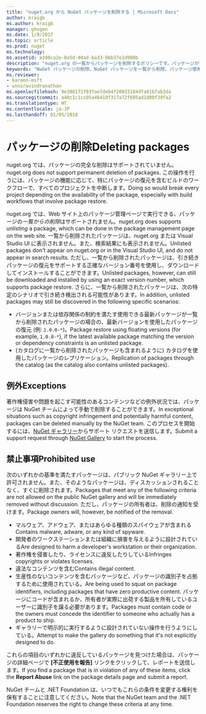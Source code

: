 ```yaml
---
title: "nuget.org から NuGet パッケージを削除する | Microsoft Docs"
author: kraigb
ms.author: kraigb
manager: ghogen
ms.date: 1/9/2017
ms.topic: article
ms.prod: nuget
ms.technology: 
ms.assetid: a348ca2e-0a5d-40ad-ba33-9bb37e1d980b
description: "nuget.org の一覧からパッケージを削除するポリシーです。パッケージが他のポリシーに違反しない限り、完全な削除はサポートされません。"
keywords: "NuGet パッケージの削除、NuGet パッケージを一覧から削除、パッケージ使用の禁止事項"
ms.reviewer:
- karann-msft
- unniravindranathan
ms.openlocfilehash: 9e388171f83fae7deb4f20033184dfa91bfab3da
ms.sourcegitcommit: a40c1c1cc05a46410f317a72f695ad1d80f39fa2
ms.translationtype: HT
ms.contentlocale: ja-JP
ms.lasthandoff: 01/05/2018
---
```

# <a name="deleting-packages"></a><span data-ttu-id="de29b-104">パッケージの削除</span><span class="sxs-lookup"><span data-stu-id="de29b-104">Deleting packages</span></span>

<span data-ttu-id="de29b-105">nuget.org では、パッケージの完全な削除はサポートされていません。</span><span class="sxs-lookup"><span data-stu-id="de29b-105">nuget.org does not support permanent deletion of packages.</span></span> <span data-ttu-id="de29b-106">この操作を行うには、パッケージの機能に応じて、特にパッケージの復元を含むビルドのワークフローで、すべてのプロジェクトを中断します。</span><span class="sxs-lookup"><span data-stu-id="de29b-106">Doing so would break every project depending on the availability of the package, especially with build workflows that involve package restore.</span></span>

<span data-ttu-id="de29b-107">nuget.org では、Web サイト上のパッケージ管理ページで実行できる、パッケージの*一覧からの削除*はサポートされません。</span><span class="sxs-lookup"><span data-stu-id="de29b-107">nuget.org does supports *unlisting* a package, which can be done in the package management page on the web site.</span></span> <span data-ttu-id="de29b-108">一覧から削除されたパッケージは、nuget.org または Visual Studio UI に表示されません。また、検索結果にも表示されません。</span><span class="sxs-lookup"><span data-stu-id="de29b-108">Unlisted packages don't appear on nuget.org or in the Visual Studio UI, and do not appear in search results.</span></span> <span data-ttu-id="de29b-109">ただし、一覧から削除されたパッケージは、引き続きパッケージの復元をサポートする正確なバージョン番号を使用し、ダウンロードしてインストールすることができます。</span><span class="sxs-lookup"><span data-stu-id="de29b-109">Unlisted packages, however, can still be downloaded and installed by using an exact version number, which supports package restore.</span></span> <span data-ttu-id="de29b-110">さらに、一覧から削除されたパッケージは、次の特定のシナリオで引き続き検出される可能性があります。</span><span class="sxs-lookup"><span data-stu-id="de29b-110">In addition, unlisted packages may still be discovered in the following specific scenarios:</span></span>

- <span data-ttu-id="de29b-111">バージョンまたは依存関係の制約を満たす使用できる最新パッケージが一覧から削除されたパッケージの場合の、最新バージョンを使用したパッケージの復元 (例: `1.0.0-*`)。</span><span class="sxs-lookup"><span data-stu-id="de29b-111">Package restore using floating versions (for example, `1.0.0-*`), if the latest available package matching the version or dependency constraints is an unlisted package.</span></span>
- <span data-ttu-id="de29b-112">(カタログに一覧から削除されたパッケージも含まれるように) カタログを使用したパッケージのレプリケーション。</span><span class="sxs-lookup"><span data-stu-id="de29b-112">Replication of packages through the catalog (as the catalog also contains unlisted packages).</span></span>

## <a name="exceptions"></a><span data-ttu-id="de29b-113">例外</span><span class="sxs-lookup"><span data-stu-id="de29b-113">Exceptions</span></span>

<span data-ttu-id="de29b-114">著作権侵害や問題を起こす可能性のあるコンテンツなどの例外状況では、パッケージは NuGet チームによって手動で削除することができます。</span><span class="sxs-lookup"><span data-stu-id="de29b-114">In exceptional situations such as copyright infringement and potentially harmful content, packages can be deleted manually by the NuGet team.</span></span> <span data-ttu-id="de29b-115">このプロセスを開始するには、[NuGet ギャラリー](http://www.nuget.org)からサポート リクエストを送信します。</span><span class="sxs-lookup"><span data-stu-id="de29b-115">Submit a support request through [NuGet Gallery](http://www.nuget.org) to start the process.</span></span>

## <a name="prohibited-use"></a><span data-ttu-id="de29b-116">禁止事項</span><span class="sxs-lookup"><span data-stu-id="de29b-116">Prohibited use</span></span>

<span data-ttu-id="de29b-117">次のいずれかの基準を満たすパッケージは、パブリック NuGet ギャラリー上で許可されません。また、そのようなパッケージは、ディスカッションされることなく、すぐに削除されます。</span><span class="sxs-lookup"><span data-stu-id="de29b-117">Packages that meet any of the following criteria are not allowed on the public NuGet gallery and will be immediately removed without discussion.</span></span> <span data-ttu-id="de29b-118">ただし、パッケージの所有者は、削除の通知を受けます。</span><span class="sxs-lookup"><span data-stu-id="de29b-118">Package owners will, however, be notified of the removal.</span></span>

- <span data-ttu-id="de29b-119">マルウェア、アドウェア、またはあらゆる種類のスパイウェアが含まれる</span><span class="sxs-lookup"><span data-stu-id="de29b-119">Contains malware, adware, or any kind of spyware.</span></span>
- <span data-ttu-id="de29b-120">開発者のワークステーションまたは組織に損害を与えるように設計されている</span><span class="sxs-lookup"><span data-stu-id="de29b-120">Are designed to harm a developer's workstation or their organization.</span></span>
- <span data-ttu-id="de29b-121">著作権を侵害したり、ライセンスに違反したりしている</span><span class="sxs-lookup"><span data-stu-id="de29b-121">Infringes copyrights or violates licenses.</span></span>
- <span data-ttu-id="de29b-122">違法なコンテンツを含む</span><span class="sxs-lookup"><span data-stu-id="de29b-122">Contains illegal content.</span></span>
- <span data-ttu-id="de29b-123">生産性のないコンテンツを含むパッケージなど、パッケージの識別子を占拠するために使用されている。</span><span class="sxs-lookup"><span data-stu-id="de29b-123">Are being used to squat on package identifiers, including packages that have zero productive content.</span></span> <span data-ttu-id="de29b-124">パッケージにコードが含まれるか、所有者が実際に出荷する製品を所有しているユーザーに識別子を譲る必要があります。</span><span class="sxs-lookup"><span data-stu-id="de29b-124">Packages must contain code or the owners must concede the identifier to someone who actually has a product to ship.</span></span>
- <span data-ttu-id="de29b-125">ギャラリーで明示的に実行するように設計されていない操作を行うようにしている。</span><span class="sxs-lookup"><span data-stu-id="de29b-125">Attempt to make the gallery do something that it's not explicitly designed to do.</span></span>

<span data-ttu-id="de29b-126">これらの項目のいずれかに違反しているパッケージを見つけた場合は、パッケージの詳細ページで **[不正使用を報告]** リンクをクリックして、レポートを送信します。</span><span class="sxs-lookup"><span data-stu-id="de29b-126">If you find a package that is in violation of any of these items, click the **Report Abuse** link on the package details page and submit a report.</span></span>

<span data-ttu-id="de29b-127">NuGet チームと .NET Foundation は、いつでもこれらの条件を変更する権利を保有することに注意してください。</span><span class="sxs-lookup"><span data-stu-id="de29b-127">Note that the NuGet team and the .NET Foundation reserves the right to change these criteria at any time.</span></span>
